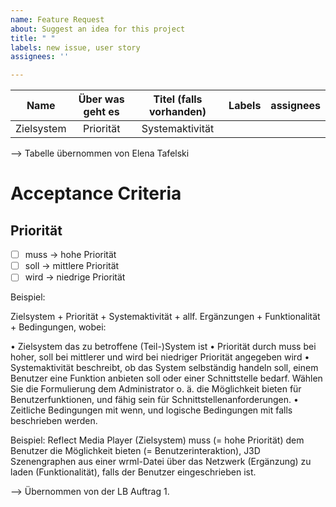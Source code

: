```yaml
---
name: Feature Request
about: Suggest an idea for this project
title: " "
labels: new issue, user story
assignees: ''

---
```


| Name | Über was geht es | Titel (falls vorhanden) | Labels | assignees
| :------------: | :---------------: | :--------------------: | :--------------------: | :--------------------: |
| Zielsystem | Priorität | Systemaktivität |            |              | 

--> Tabelle übernommen von Elena Tafelski

# Acceptance Criteria

## Priorität
- [ ] muss -> hohe Priorität
- [ ] soll -> mittlere Priorität
- [ ] wird -> niedrige Priorität

Beispiel:

Zielsystem + Priorität + Systemaktivität + allf. Ergänzungen + Funktionalität + Bedingungen, wobei:

•	Zielsystem das zu betroffene (Teil-)System ist
•	Priorität durch muss bei hoher, soll bei mittlerer und wird bei niedriger Priorität angegeben wird
•	Systemaktivität beschreibt, ob das System selbständig handeln soll, einem Benutzer eine Funktion anbieten soll oder einer Schnittstelle bedarf. Wählen Sie die Formulierung dem Administrator o. ä. die Möglichkeit bieten für Benutzerfunktionen, und fähig sein für Schnittstellenanforderungen.
•	Zeitliche Bedingungen mit wenn, und logische Bedingungen mit falls beschrieben werden.

Beispiel: Reflect Media Player (Zielsystem) muss (= hohe Priorität) dem Benutzer die Möglichkeit bieten (= Benutzerinteraktion), J3D Szenengraphen aus einer wrml-Datei über das Netzwerk (Ergänzung) zu laden (Funktionalität), falls der Benutzer eingeschrieben ist.

--> Übernommen von der LB Auftrag 1.

